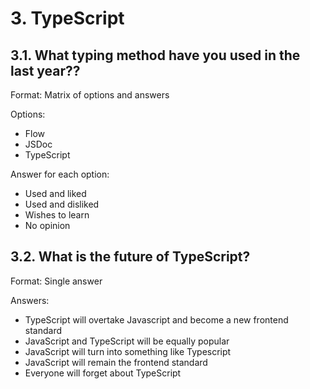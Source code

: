 # 3. TypeScript

## 3.1. What typing method have you used in the last year??

Format: Matrix of options and answers

Options:
- Flow
- JSDoc
- TypeScript

Answer for each option:
- Used and liked
- Used and disliked
- Wishes to learn
- No opinion

## 3.2. What is the future of TypeScript?

Format: Single answer

Answers:
- TypeScript will overtake Javascript and become a new frontend standard	
- JavaScript and TypeScript will be equally popular	
- JavaScript will turn into something like Typescript	
- JavaScript will remain the frontend standard	
- Everyone will forget about TypeScript	